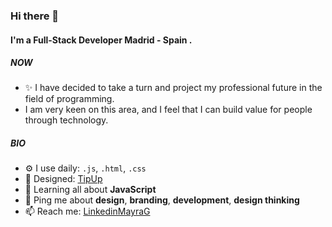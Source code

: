 ### Hi there 👋

#### I'm a Full-Stack Developer Madrid - Spain .

##### NOW

- ✨  I have decided to take a turn and project my professional future in the field of programming. 
- I am very keen on this area, and I feel that I can build value for people through technology.

##### BIO

- ⚙️ I use daily: `.js`, `.html`, `.css`
- 💅 Designed: [TipUp](https://tipup.es/)
- 🌱 Learning all about **JavaScript**
- 💬 Ping me about **design**, **branding**, **development**, **design thinking**
- 📫 Reach me: [LinkedinMayraG](https://www.linkedin.com/in/mayra-gutierrez-lopez/)
